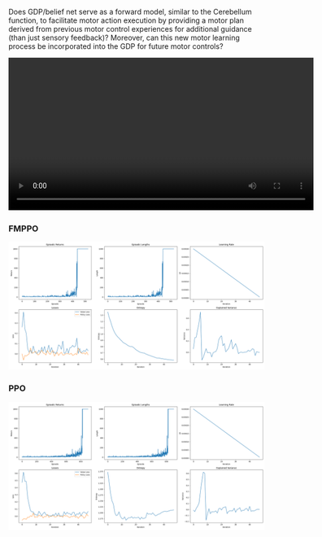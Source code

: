 Does GDP/belief net serve as a forward model, similar to the Cerebellum function, to facilitate motor action execution by providing a motor plan derived from previous motor control experiences for additional guidance (than just sensory feedback)? Moreover, can this new motor learning process be incorporated into the GDP for future motor controls?

<video width="600" controls>
  <source src="demo.mp4" type="video/mp4">
  Your browser does not support the video tag.
</video>

### FMPPO
![Alt text](fmppo_results_5.png)

### PPO
![Alt text](ppo_results_2.png)


